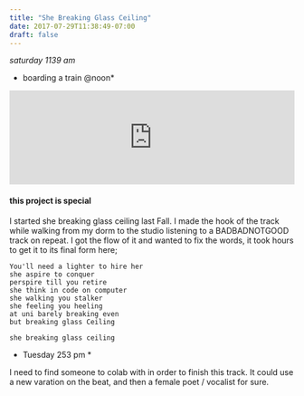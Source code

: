 ```yaml
---
title: "She Breaking Glass Ceiling"
date: 2017-07-29T11:38:49-07:00
draft: false
---
```


*saturday 1139 am*
* boarding a train @noon*

<iframe width="100%" height="166" scrolling="no" frameborder="no" src="https://w.soundcloud.com/player/?url=https%3A//api.soundcloud.com/tracks/335854991%3Fsecret_token%3Ds-8VJc1&amp;color=ff5500&amp;auto_play=false&amp;hide_related=false&amp;show_comments=true&amp;show_user=true&amp;show_reposts=false"></iframe>

#### this project is special

I started she breaking glass ceiling last Fall. I made the hook of the track while walking from my dorm to the studio listening to a BADBADNOTGOOD track on repeat. I got the flow of it and wanted to fix the words, it took hours to get it to its final form here;

```
You'll need a lighter to hire her
she aspire to conquer
perspire till you retire
she think in code on computer
she walking you stalker
she feeling you heeling
at uni barely breaking even
but breaking glass Ceiling

she breaking glass ceiling

```

* Tuesday 253 pm *

I need to find someone to colab with in order to finish this track. It could use a new varation on the beat, and then a female poet / vocalist for sure.
